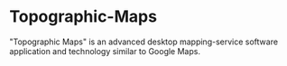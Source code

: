 Topographic-Maps
================

"Topographic Maps" is an advanced desktop mapping-service software application and technology similar to Google Maps.
